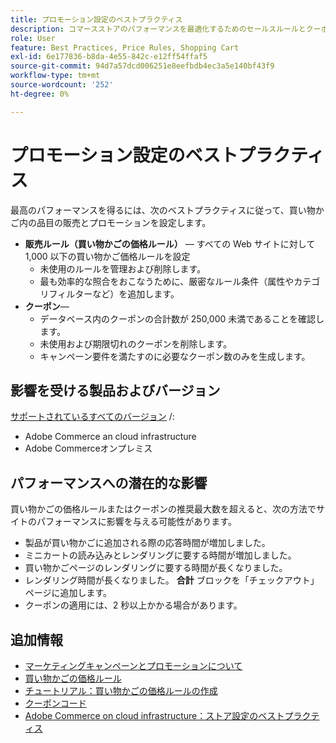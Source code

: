 ```yaml
---
title: プロモーション設定のベストプラクティス
description: コマースストアのパフォーマンスを最適化するためのセールスルールとクーポンコードの設定に関するベストプラクティスを説明します。
role: User
feature: Best Practices, Price Rules, Shopping Cart
exl-id: 6e177836-b8da-4e55-842c-e12ff54ffaf5
source-git-commit: 94d7a57dcd006251e8eefbdb4ec3a5e140bf43f9
workflow-type: tm+mt
source-wordcount: '252'
ht-degree: 0%

---
```


# プロモーション設定のベストプラクティス

最高のパフォーマンスを得るには、次のベストプラクティスに従って、買い物かご内の品目の販売とプロモーションを設定します。

- **販売ルール（買い物かごの価格ルール）** — すべての Web サイトに対して 1,000 以下の買い物かご価格ルールを設定
   - 未使用のルールを管理および削除します。
   - 最も効率的な照合をおこなうために、厳密なルール条件（属性やカテゴリフィルターなど）を追加します。
- **クーポン**—
   - データベース内のクーポンの合計数が 250,000 未満であることを確認します。
   - 未使用および期限切れのクーポンを削除します。
   - キャンペーン要件を満たすのに必要なクーポン数のみを生成します。

## 影響を受ける製品およびバージョン

[サポートされているすべてのバージョン](../../../release/versions.md) /:

- Adobe Commerce an cloud infrastructure
- Adobe Commerceオンプレミス

## パフォーマンスへの潜在的な影響

買い物かごの価格ルールまたはクーポンの推奨最大数を超えると、次の方法でサイトのパフォーマンスに影響を与える可能性があります。

- 製品が買い物かごに追加される際の応答時間が増加しました。
- ミニカートの読み込みとレンダリングに要する時間が増加しました。
- 買い物かごページのレンダリングに要する時間が長くなりました。
- レンダリング時間が長くなりました。 **合計** ブロックを「チェックアウト」ページに追加します。
- クーポンの適用には、2 秒以上かかる場合があります。

## 追加情報

- [マーケティングキャンペーンとプロモーションについて](https://devdocs.magento.com/cloud/configure/configure-best-practices.html#campaigns)
- [買い物かごの価格ルール](https://experienceleague.adobe.com/docs/commerce-admin/marketing/promotions/cart-rules/price-rules-cart.html)
- [チュートリアル：買い物かごの価格ルールの作成](https://experienceleague.adobe.com/docs/commerce-learn/tutorials/marketing/cart-price-rules.html)
- [クーポンコード](https://experienceleague.adobe.com/docs/commerce-admin/marketing/promotions/cart-rules/price-rules-cart-coupon.html)
- [Adobe Commerce on cloud infrastructure：ストア設定のベストプラクティス](https://devdocs.magento.com/cloud/configure/configure-best-practices.html)
